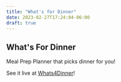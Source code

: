 ```yaml
---
title: "What's for Dinner"
date: 2023-02-27T17:24:04-06:00
draft: true
---
```


## What's For Dinner

Meal Prep Planner that picks dinner for you!

See it live at [Whats4Dinner](https://gohugo.io)!